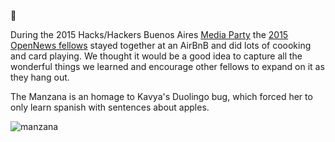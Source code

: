 🍎

During the 2015 Hacks/Hackers Buenos Aires [Media Party](http://mediaparty.info/) the [2015 OpenNews fellows](https://opennews.org/what/fellowships/2015meet/) stayed together at an AirBnB and did lots of coooking and card playing. We thought it would be a good idea to capture all the wonderful things we learned and encourage other fellows to expand on it as they hang out.

The Manzana is an homage to Kavya's Duolingo bug, which forced her to only learn spanish with sentences about apples.

![manzana](http://i.imgur.com/zTMbMw3.jpg)
